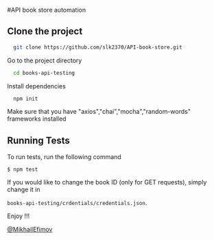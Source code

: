 #API book store automation


## Clone the project

```bash
  git clone https://github.com/slk2370/API-book-store.git
```

Go to the project directory

```bash
  cd books-api-testing
```

Install dependencies

```bash
  npm init
```

Make sure that you have "axios","chai","mocha","random-words" frameworks installed


## Running Tests

To run tests, run the following command

```$ npm test```

If you would like to change the book ID (only for GET requests), simply change it in 

```books-api-testing/crdentials/credentials.json```.

Enjoy !!!

[@MikhailEfimov](https://github.com/slk2370)
